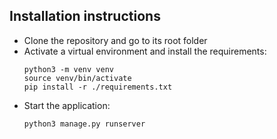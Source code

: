 ## Installation instructions
* Clone the repository and go to its root folder
* Activate a virtual environment and install the requirements:
  ```
  python3 -m venv venv
  source venv/bin/activate
  pip install -r ./requirements.txt
  ```
* Start the application:
  ```
  python3 manage.py runserver
  ```
